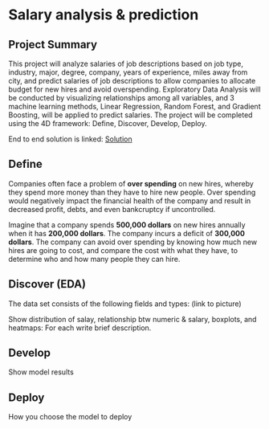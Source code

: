 # Salary analysis & prediction

## Project Summary

This project will analyze salaries of job descriptions based on job type, industry, major, degree, company, years of experience, miles away from city, and predict salaries of job descriptions to allow companies to allocate budget for new hires and avoid overspending. Exploratory Data Analysis will be conducted by visualizing relationships among all variables, and 3 machine learning methods, Linear Regression, Random Forest, and Gradient Boosting, will be applied to predict salaries. The project will be completed using the 4D framework: Define, Discover, Develop, Deploy.

End to end solution is linked: [Solution](https://github.com/tjeng/projects/blob/master/salary.ipynb)

## Define 

Companies often face a problem of **over spending** on new hires, whereby they spend more money than they have to hire new people. Over spending would negatively impact the financial health of the company and result in decreased profit, debts, and even bankcruptcy if uncontrolled. 

Imagine that a company spends **500,000 dollars** on new hires annually when it has **200,000 dollars**. The company incurs a deficit of **300,000 dollars**. The company can avoid over spending by knowing how much new hires are going to cost, and compare the cost with what they have, to determine who and how many people they can hire.

## Discover (EDA)

The data set consists of the following fields and types: (link to picture)

Show distribution of salay, relationship btw numeric & salary, boxplots, and heatmaps: For each write brief description.

## Develop

Show model results

## Deploy

How you choose the model to deploy


